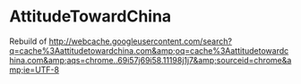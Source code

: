 # AttitudeTowardChina
Rebuild of http://webcache.googleusercontent.com/search?q=cache%3Aattitudetowardchina.com&amp;oq=cache%3Aattitudetowardchina.com&amp;aqs=chrome..69i57j69i58.11198j1j7&amp;sourceid=chrome&amp;ie=UTF-8
